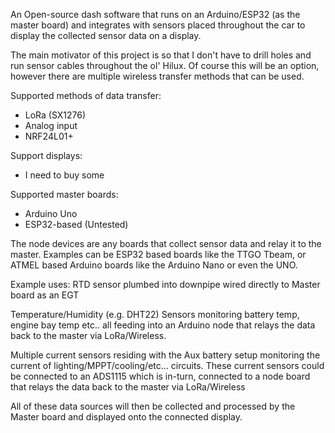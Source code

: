 An Open-source dash software that runs on an Arduino/ESP32 (as the master board) and integrates with sensors placed throughout the car to display the collected sensor data on a display.

The main motivator of this project is so that I don't have to drill holes and run sensor cables throughout the ol' Hilux. Of course this will be an option, however there are multiple wireless transfer methods that can be used. 


Supported methods of data transfer:
 - LoRa (SX1276)
 - Analog input
 - NRF24L01+

Support displays:
 - I need to buy some

Supported master boards:
 - Arduino Uno
 - ESP32-based (Untested)


The node devices are any boards that collect sensor data and relay it to the master. Examples can be ESP32 based boards like the TTGO Tbeam, or ATMEL based Arduino boards like the Arduino Nano or even the UNO.


Example uses:
RTD sensor plumbed into downpipe wired directly to Master board as an EGT

Temperature/Humidity (e.g. DHT22) Sensors monitoring battery temp, engine bay temp etc.. all feeding into an Arduino node that relays the data back to the master via LoRa/Wireless. 

Multiple current sensors residing with the Aux battery setup monitoring the current of lighting/MPPT/cooling/etc... circuits. These current sensors could be connected to an ADS1115 which is in-turn, connected to a node board that relays the data back to the master via LoRa/Wireless

All of these data sources will then be collected and processed by the Master board and displayed onto the connected display. 

  
